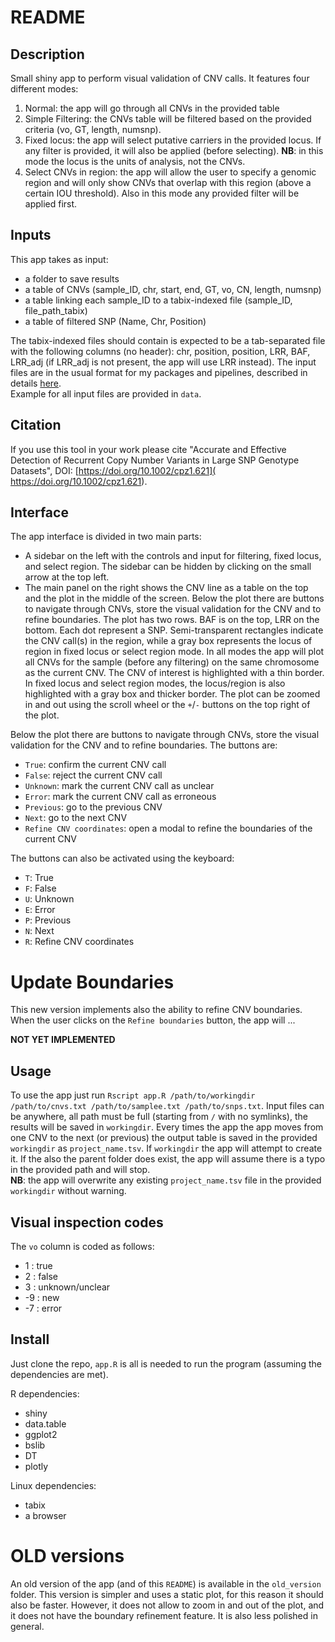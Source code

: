 # README

## Description

Small shiny app to perform visual validation of CNV calls. It features four different
modes:

1. Normal: the app will go through all CNVs in the provided table
2. Simple Filtering: the CNVs table will be filtered based on the provided
   criteria (vo, GT, length, numsnp).
3. Fixed locus: the app will select putative carriers in the provided
   locus. If any filter is provided, it will also be applied (before selecting).
   **NB**: in this mode the locus is the units of analysis, not the CNVs.
4. Select CNVs in region: the app will allow the user to specify a genomic region
   and will only show CNVs that overlap with this region (above a certain IOU
   threshold). Also in this mode any provided filter will be applied first.


## Inputs

This app takes as input:

- a folder to save results
- a table of CNVs (sample_ID, chr, start, end, GT, vo, CN, length, numsnp)
- a table linking each sample_ID to a tabix-indexed file (sample_ID, file_path_tabix)
- a table of filtered SNP (Name, Chr, Position)

The tabix-indexed files should contain is expected to be a tab-separated file
with the following columns (no header): chr, position, position, LRR, BAF, LRR_adj
(if LRR_adj is not present, the app will use LRR instead).
The input files are in the usual format for my packages and pipelines, described in details
[here](https://currentprotocols.onlinelibrary.wiley.com/doi/10.1002/cpz1.621).   
Example for all input files are provided in `data`.


## Citation

If you use this tool in your work please cite "Accurate and Effective
Detection of Recurrent Copy Number Variants in Large SNP Genotype Datasets",
DOI: [https://doi.org/10.1002/cpz1.621]( https://doi.org/10.1002/cpz1.621).


## Interface

The app interface is divided in two main parts:

- A sidebar on the left with the controls and input for filtering, fixed locus, and select
  region. The sidebar can be hidden by clicking on the small arrow at the top left.
- The main panel on the right shows the CNV line as a table on the top and the
  plot in the middle of the screen. Below the plot there are buttons to
  navigate through CNVs, store the visual validation for the CNV and to refine boundaries.
  The plot has two rows. BAF is on the top, LRR on the bottom. Each dot represent
  a SNP. Semi-transparent rectangles indicate the CNV call(s) in the region, while
  a gray box represents the locus of region in fixed locus or select region mode.
  In all modes the app will plot all CNVs for the sample (before any filtering)
  on the same chromosome as the current CNV. The CNV of interest is highlighted with
  a thin border. In fixed locus and select region modes, the locus/region is also
  highlighted with a gray box and thicker border. The plot can be zoomed in and out
  using the scroll wheel or the `+`/`-` buttons on the top right of the plot.

Below the plot there are buttons to navigate through CNVs, store the visual
validation for the CNV and to refine boundaries. The buttons are:

- `True`: confirm the current CNV call
- `False`: reject the current CNV call
- `Unknown`: mark the current CNV call as unclear
- `Error`: mark the current CNV call as erroneous
- `Previous`: go to the previous CNV
- `Next`: go to the next CNV
- `Refine CNV coordinates`: open a modal to refine the boundaries of the current CNV

The buttons can also be activated using the keyboard:

- `T`: True
- `F`: False
- `U`: Unknown
- `E`: Error
- `P`: Previous
- `N`: Next
- `R`: Refine CNV coordinates


# Update Boundaries

This new version implements also the ability to refine CNV boundaries.
When the user clicks on the `Refine boundaries` button, the app will ...

**NOT YET IMPLEMENTED**


## Usage

To use the app just run
`Rscript app.R /path/to/workingdir /path/to/cnvs.txt /path/to/samplee.txt /path/to/snps.txt`.
Input files can be anywhere, all path must be full (starting from `/` with
no symlinks), the results will be saved in `workingdir`.
Every times the app the app moves from one CNV to the next (or previous) the
output table is saved in the provided `workingdir` as `project_name.tsv`. If
`workingdir` the app will attempt to create it. If the also the parent folder does
exist, the app will assume there is a typo in the provided path and will stop.   
**NB**: the app will overwrite any existing `project_name.tsv` file in the provided
`workingdir` without warning.


## Visual inspection codes

The `vo` column is coded as follows:

-  1 : true
-  2 : false
-  3 : unknown/unclear
- \-9 : new
- \-7 : error


## Install

Just clone the repo, `app.R` is all is needed to run the program (assuming the
dependencies are met). 

R dependencies:

- shiny
- data.table
- ggplot2
- bslib
- DT
- plotly

Linux dependencies:

- tabix
- a browser


# OLD versions

An old version of the app (and of this `README`) is available in the `old_version` folder.
This version is simpler and uses a static plot, for this reason it should also
be faster. However, it does not allow to zoom in and out of the plot, and
it does not have the boundary refinement feature. It is also less polished in general.